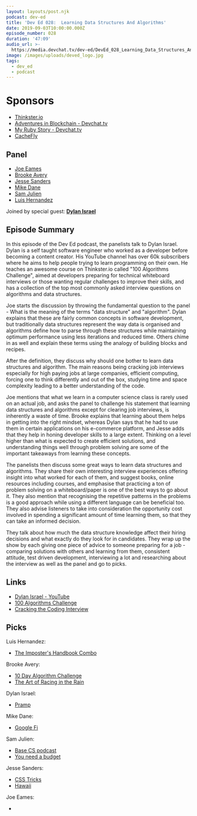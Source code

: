 ```yaml
---
layout: layouts/post.njk
podcast: dev-ed
title: 'Dev Ed 028:  Learning Data Structures And Algorithms'
date: 2019-09-03T10:00:00.000Z
episode_number: 028
duration: '47:09'
audio_url: >-
  https://media.devchat.tv/dev-ed/DevEd_028_Learning_Data_Structures_And_Algorithms.mp3
image: /images/uploads/deved_logo.jpg
tags:
  - dev_ed
  - podcast
---
```

# Sponsors

* [Thinkster.io](https://thinkster.io/)
* [Adventures in Blockchain - Devchat.tv](https://devchat.tv/adventures-in-blockchain/)
* [My Ruby Story - Devchat.tv](https://devchat.tv/my-ruby-story/)
* [CacheFly](https://www.cachefly.com/)

## Panel

* [Joe Eames](https://thinkster.io/)
* [Brooke Avery](https://thinkster.io/)
* [Jesse Sanders](http://briebug.com/)
* [Mike Dane](https://www.mikedane.com/)
* [Sam Julien](https://twitter.com/samjulien?lang=en)
* [Luis Hernandez](https://lambdaschool.com/about)

Joined by special guest: [**Dylan Israel**](https://twitter.com/pizzapokerguy?lang=en)

## Episode Summary

In this episode of the Dev Ed podcast, the panelists talk to Dylan Israel. Dylan is a self taught software engineer who worked as a developer before becoming a content creator. His YouTube channel has over 60k subscribers where he aims to help people trying to learn programming on their own. He teaches an awesome course on Thinkster.io called "100 Algorithms Challenge", aimed at developers preparing for technical whiteboard interviews or those wanting regular challenges to improve their skills, and has a collection of the top most commonly asked interview questions on algorithms and data structures.

Joe starts the discussion by throwing the fundamental question to the panel - What is the meaning of the terms "data structure" and "algorithm". Dylan explains that these are fairly common concepts in software development, but traditionally data structures represent the way data is organised and algorithms define how to parse through these structures while maintaining optimum performance using less iterations and reduced time. Others chime in as well and explain these terms using the analogy of building blocks and recipes.

After the definition, they discuss why should one bother to learn data structures and algorithm. The main reasons being cracking job interviews especially for high paying jobs at large companies, efficient computing, forcing one to think differently and out of the box, studying time and space complexity leading to a better understanding of the code. 

Joe mentions that what we learn in a computer science class is rarely used on an actual job, and asks the panel to challenge his statement that learning data structures and algorithms except for clearing job interviews, is inherently a waste of time. Brooke explains that learning about them helps in getting into the right mindset, whereas Dylan says that he had to use them in certain applications on his e-commerce platform, and Jesse adds that they help in honing developer skills to a large extent. Thinking on a level higher than what is expected to create efficient solutions, and understanding things well through problem solving are some of the important takeaways from learning these concepts.

The panelists then discuss some great ways to learn data structures and algorithms. They share their own interesting interview experiences offering insight into what worked for each of them, and suggest books, online resources including courses, and emphasise that practicing a ton of problem solving on a whiteboard/paper is one of the best ways to go about it. They also mention that recognising the repetitive patterns in the problems is a good approach while using a different language can be beneficial too. They also advise listeners to take into consideration the opportunity cost involved in spending a significant amount of time learning them, so that they can take an informed decision. 

They talk about how much the data structure knowledge affect their hiring decisions and what exactly do they look for in candidates. They wrap up the show by each giving one piece of advice to someone preparing for a job - comparing solutions with others and learning from them, consistent attitude, test driven development, interviewing a lot and researching about the interview as well as the panel and go to picks.

## Links

* [Dylan Israel - YouTube](https://www.youtube.com/channel/UC5Wi_NYysX-LfcqT3Hq9Faw)
* [100 Algorithms Challenge](https://thinkster.io/tutorials/100-algorithms-challenge)
* [Cracking the Coding Interview](http://www.crackingthecodinginterview.com/)

## Picks

Luis Hernandez:

* [The Imposter's Handbook Combo](https://bigmachine.io/products/imposter-season-bundle)

Brooke Avery:

* [10 Day Algorithm Challenge](https://twitter.com/GoThinkster/status/1167202043620032512)
* [The Art of Racing in the Rain](https://www.imdb.com/title/tt1478839/)

Dylan Israel:

* [Pramp](https://www.pramp.com/)

Mike Dane:

* [Google Fi](https://fi.google.com/about/)

Sam Julien:

* [Base CS podcast](https://www.codenewbie.org/basecs)
* [You need a budget](https://www.youneedabudget.com/?ref=fv88OZe2XR1Jo2Ld&utm_source=customer_referral)

Jesse Sanders:

* [CSS Tricks](https://css-tricks.com/)
* [Hawaii](https://en.wikipedia.org/wiki/Hawaii)

Joe Eames:

*

